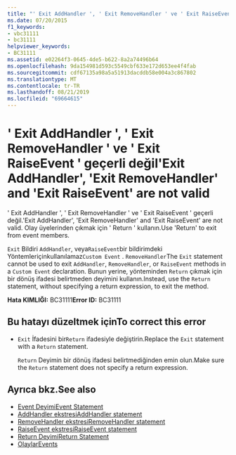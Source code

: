 ```yaml
---
title: "' Exit AddHandler ', ' Exit RemoveHandler ' ve ' Exit RaiseEvent ' geçerli değil"
ms.date: 07/20/2015
f1_keywords:
- vbc31111
- bc31111
helpviewer_keywords:
- BC31111
ms.assetid: e02264f3-0645-4de5-b622-8a2a74496b64
ms.openlocfilehash: 9da154981d593c5549cbf633e172d653ee4f4fab
ms.sourcegitcommit: cdf67135a98a5a51913dacddb58e004a3c867802
ms.translationtype: MT
ms.contentlocale: tr-TR
ms.lasthandoff: 08/21/2019
ms.locfileid: "69664615"
---
```

# <a name="exit-addhandler-exit-removehandler-and-exit-raiseevent-are-not-valid"></a><span data-ttu-id="4b03e-102">' Exit AddHandler ', ' Exit RemoveHandler ' ve ' Exit RaiseEvent ' geçerli değil</span><span class="sxs-lookup"><span data-stu-id="4b03e-102">'Exit AddHandler', 'Exit RemoveHandler' and 'Exit RaiseEvent' are not valid</span></span>
<span data-ttu-id="4b03e-103">' Exit AddHandler ', ' Exit RemoveHandler ' ve ' Exit RaiseEvent ' geçerli değil.</span><span class="sxs-lookup"><span data-stu-id="4b03e-103">'Exit AddHandler', 'Exit RemoveHandler' and 'Exit RaiseEvent' are not valid.</span></span> <span data-ttu-id="4b03e-104">Olay üyelerinden çıkmak için ' Return ' kullanın.</span><span class="sxs-lookup"><span data-stu-id="4b03e-104">Use 'Return' to exit from event members.</span></span>  
  
 <span data-ttu-id="4b03e-105">`Exit` Bildiri `AddHandler`, veya`RaiseEvent`bir bildirimdeki Yöntemleriçinkullanılamaz`Custom Event` . `RemoveHandler`</span><span class="sxs-lookup"><span data-stu-id="4b03e-105">The `Exit` statement cannot be used to exit `AddHandler`, `RemoveHandler`, or `RaiseEvent` methods in a `Custom Event` declaration.</span></span> <span data-ttu-id="4b03e-106">Bunun yerine, yönteminden `Return` çıkmak için bir dönüş ifadesi belirtmeden deyimini kullanın.</span><span class="sxs-lookup"><span data-stu-id="4b03e-106">Instead, use the `Return` statement, without specifying a return expression, to exit the method.</span></span>  
  
 <span data-ttu-id="4b03e-107">**Hata KIMLIĞI:** BC31111</span><span class="sxs-lookup"><span data-stu-id="4b03e-107">**Error ID:** BC31111</span></span>  
  
## <a name="to-correct-this-error"></a><span data-ttu-id="4b03e-108">Bu hatayı düzeltmek için</span><span class="sxs-lookup"><span data-stu-id="4b03e-108">To correct this error</span></span>  
  
- <span data-ttu-id="4b03e-109">`Exit` İfadesini bir`Return` ifadesiyle değiştirin.</span><span class="sxs-lookup"><span data-stu-id="4b03e-109">Replace the `Exit` statement with a `Return` statement.</span></span>  
  
     <span data-ttu-id="4b03e-110">`Return` Deyimin bir dönüş ifadesi belirtmediğinden emin olun.</span><span class="sxs-lookup"><span data-stu-id="4b03e-110">Make sure the `Return` statement does not specify a return expression.</span></span>  
  
## <a name="see-also"></a><span data-ttu-id="4b03e-111">Ayrıca bkz.</span><span class="sxs-lookup"><span data-stu-id="4b03e-111">See also</span></span>

- [<span data-ttu-id="4b03e-112">Event Deyimi</span><span class="sxs-lookup"><span data-stu-id="4b03e-112">Event Statement</span></span>](../../visual-basic/language-reference/statements/event-statement.md)
- [<span data-ttu-id="4b03e-113">AddHandler ekstresi</span><span class="sxs-lookup"><span data-stu-id="4b03e-113">AddHandler statement</span></span>](../language-reference/statements/addhandler-statement.md)
- [<span data-ttu-id="4b03e-114">RemoveHandler ekstresi</span><span class="sxs-lookup"><span data-stu-id="4b03e-114">RemoveHandler statement</span></span>](../language-reference/statements/removehandler-statement.md)
- [<span data-ttu-id="4b03e-115">RaiseEvent ekstresi</span><span class="sxs-lookup"><span data-stu-id="4b03e-115">RaiseEvent statement</span></span>](../language-reference/statements/raiseevent-statement.md)
- [<span data-ttu-id="4b03e-116">Return Deyimi</span><span class="sxs-lookup"><span data-stu-id="4b03e-116">Return Statement</span></span>](../../visual-basic/language-reference/statements/return-statement.md)
- [<span data-ttu-id="4b03e-117">Olaylar</span><span class="sxs-lookup"><span data-stu-id="4b03e-117">Events</span></span>](../../visual-basic/programming-guide/language-features/events/index.md)
